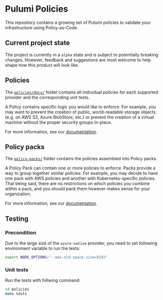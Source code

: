 # Pulumi Policies

This repository contains a growing set of Pulumi policies to validate your infrastructure using Policy-as-Code.

## Current project state

The project is currently in a `alpha` state and is subject to potentially breaking changes. However, feedback and suggestions are most welcome to help shape how this product will look like.

## Policies

The [`policies/docs/`](policies/docs) folder contains all individual policies for each supported provider and the corresponding unit tests.

A Policy contains specific logic you would like to enforce. For example, you may want to prevent the creation of public, world-readable storage objects. (e.g. on AWS S3, Azure BlobStore, etc.) or prevent the creation of a virtual machine without the proper security groups in-place.

For more information, see our [documentation](https://www.pulumi.com/docs/guides/crossguard/core-concepts/#policy).

## Policy packs

The [`policy-packs/`](policy-packs) folder contains the policies assembled into Policy packs.

A Policy Pack can contain one or more policies to enforce. Packs provide a way to group together similar policies. For example, you may decide to have one pack with AWS policies and another with Kubernetes-specific policies. That being said, there are no restrictions on which policies you combine within a pack, and you should pack them however makes sense for your organization.

For more information, see our [documentation](https://www.pulumi.com/docs/guides/crossguard/core-concepts/#policy-pack).

## Testing

### Precondition

Due to the large size of the `azure-native` provider, you need to set following environment variable to run the tests:

```bash
export NODE_OPTIONS="--max-old-space-size=8192"
```

### Unit tests

Run the tests with follwing command:

```bash
cd policies
make tests
```
